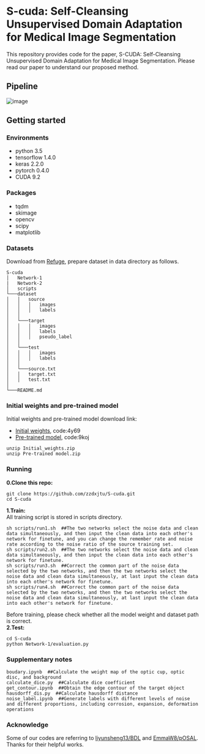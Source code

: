 # S-cuda: Self-Cleansing Unsupervised Domain Adaptation for Medical Image Segmentation
This repository provides code for the paper, S-CUDA: Self-Cleansing Unsupervised Domain Adaptation for Medical Image Segmentation. Please read our paper to understand our proposed method.
## Pipeline
![image](https://user-images.githubusercontent.com/38779372/110201691-84edaa00-7e9f-11eb-94bb-1043dc82eba7.png)
## Getting started
### Environments
* python 3.5
* tensorflow 1.4.0
* keras 2.2.0
* pytorch 0.4.0
* CUDA 9.2
### Packages
* tqdm
* skimage
* opencv
* scipy
* matplotlib
### Datasets
Download from [Refuge](https://refuge.grand-challenge.org/), prepare dataset in data directory as follows.
```
S-cuda
│   Network-1
|   Network-2
│   scripts
└───dataset
│   │   source
│   │   │   images
│   │   │   labels
│   │
│   └───target
│   │   │   images
│   │   │   labels
│   │   │   pseudo_label 
│   │ 
│   └───test
│   │   │   images
│   │   │   labels
│   │
│   └───source.txt
│   │   target.txt
│   │   test.txt
│        
└───README.md
```
### Initial weights and pre-trained model
Initial weights and pre-trained model download link:
* [Initial weights](https://pan.baidu.com/s/1EUfmEAyUn6NdBbJ7Pq8C_Q), code:4y69
* [Pre-trained model](https://pan.baidu.com/s/1R05swgfBVpXSscVI07mxpg), code:9koj
```
unzip Initial_weights.zip 
unzip Pre-trained model.zip 
```
### Running
__0.Clone this repo:__  
```
git clone https://github.com/zzdxjtu/S-cuda.git
cd S-cuda
```
__1.Train:__  
All training script is stored in scripts directory.
```
sh scripts/run1.sh  ##The two networks select the noise data and clean data simultaneously, and then input the clean data into each other's network for finetune, and you can change the remember rate and noise rate according to the noise ratio of the source training set.
sh scripts/run2.sh  ##The two networks select the noise data and clean data simultaneously, and then input the clean data into each other's network for finetune.
sh scripts/run3.sh  ##Correct the common part of the noise data selected by the two networks, and then the two networks select the noise data and clean data simultaneously, at last input the clean data into each other's network for finetune.
sh scripts/run4.sh  ##Correct the common part of the noise data selected by the two networks, and then the two networks select the noise data and clean data simultaneously, at last input the clean data into each other's network for finetune.
```
Before training, please check whether all the model weight and dataset path is correct.  
__2.Test:__  
```
cd S-cuda
python Network-1/evaluation.py
```
### Supplementary notes  
```
boudary.ipynb  ##Calculate the weight map of the optic cup, optic disc, and background  
calculate_dice.py  ##Calculate dice coefficient  
get_contour.ipynb  ##Obtain the edge contour of the target object  
hausdorff_dis.py  ##Calculate hausdorff distance  
noise_label.ipynb  ##Generate labels with different levels of noise and different proportions, including corrosion, expansion, deformation operations
```
### Acknowledge  
Some of our codes are referring to [liyunsheng13/BDL](https://github.com/liyunsheng13/BDL) and [EmmaW8/pOSAL](https://github.com/EmmaW8/pOSAL). Thanks for their helpful works.
